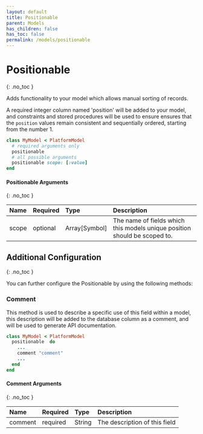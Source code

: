 ```yaml
---
layout: default
title: Positionable
parent: Models
has_children: false
has_toc: false
permalink: /models/positionable
---
```


# Positionable
{: .no_toc }

Adds functionality to your model which allows manual sorting of records.

A required integer column named 'position' will be added to your model, and
constraints and stored procedures will be used to ensure ensures that the
`position` values remain consistent and sequentially ordered, starting from the
number 1.

```ruby
class MyModel < PlatformModel
  # required arguments only
  positionable 
  # all possible arguments
  positionable scope: [:value]
end
```

#### Positionable Arguments
{: .no_toc }

| Name | Required | Type | Description |
|:---|:---|:---|:---|
| scope | optional | Array[Symbol] | The name of fields which this models unique position should be scoped to. |

## Additional Configuration
{: .no_toc }

You can further configure the Positionable by using the following methods:

### Comment

This method is used to describe a specific use of this
field within a model, this description will be added to
the database column as a comment, and will be used to
generate API documentation.

```ruby
class MyModel < PlatformModel
  positionable  do
    ...
    comment "comment"
    ...
  end
end
```

#### Comment Arguments
{: .no_toc }

| Name | Required | Type | Description |
|:---|:---|:---|:---|
| comment | required | String | The description of this field |